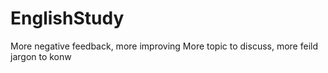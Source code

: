 # EnglishStudy
More negative feedback, more improving
More topic to discuss, more feild jargon to konw
